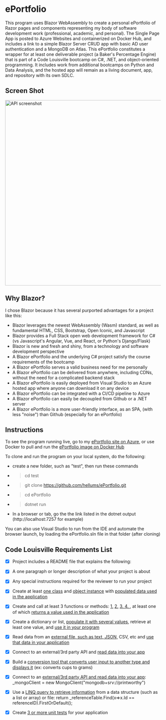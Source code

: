 # ePortfolio

This program uses Blazor WebAssembly to create a personal ePortfolio of Razor pages and components representing my body of software development work (professional, academic, and personal). The Single Page App is posted to Azure Websites and containerized on Docker Hub, and includes a link to a simple Blazor Server CRUD app with basic AD user authentication and a MongoDB on Atlas. This ePortfolio constitutes a wrapper for at least one deliverable project (a Baker's Percentage Engine) that is part of a Code Louisville bootcamp on C#, .NET, and object-oriented programming. It includes work from additional bootcamps on Python and Data Analysis, and the hosted app will remain as a living document, app, and repository with its own SDLC.

## Screen Shot
<p><img alt="API screenshot" width="600px" src="https://user-images.githubusercontent.com/83464025/174502724-bba411d8-7c4b-4a79-8ce4-897f839a4d86.png"></p>

## Why Blazor?

I chose Blazor because it has several purported advantages for a project like this:
- Blazor leverages the newest WebAssembly (Wasm) standard, as well as fundamental HTML, CSS, Bootstrap, Open Iconic, and Javascript
- Blazor provides a Full Stack open web development framework for C# (vs Javascript's Angular, Vue, and React, or Python's Django/Flask)
- Blazor is new and fresh and shiny, from a technology and software development perspective
- A Blazor ePortfolio and the underlying C# project satisfy the course requirements of the bootcamp
- A Blazor ePortfolio serves a valid business need for me personally
- A Blazor ePortfolio can be delivered from anywhere, including CDNs, without the need for a complicated backend stack
- A Blazor ePortfolio is easily deployed from Visual Studio to an Azure hosted app where anyone can download it on any device
- A Blazor ePortfolio can be integrated with a CI/CD pipeline to Azure
- A Blazor ePortfolio can easily be decoupled from Github or a .NET server
- A Blazor ePortfolio is a more user-friendly interface, as an SPA, (with less "noise") than Github (especially for an ePortfolio)

## Instructions
To see the program running live, go to my [ePortfolio site on Azure](https://hellums-eportfolio.azurewebsites.net), or use Docker to pull and run the [ePortfolio image on Docker Hub](https://hub.docker.com/r/hellums/eportfolio)


To clone and run the program on your local system, do the following:

- create a new folder, such as "test", then run these commands
- > cd test
- > git clone https://github.com/hellums/ePortfolio.git
- > cd ePortfolio
- > dotnet run

- In a browser or tab, go the the link listed in the dotnet output (http://localhost:7257 for example) 


You can also use Visual Studio to run from the IDE and automate the browser launch, by loading the ePortfolio.sln file in that folder (after cloning)
 
## Code Louisville Requirements List
- [X] Project includes a README file that explains the following:
- [X] A one paragraph or longer description of what your project is about
- [X] Any special instructions required for the reviewer to run your project
- [X] Create at least [one class](https://github.com/hellums/ePortfolio/blob/c650eafc47f49c14031c88f6fb5f7ee919c1da99/Pages/Projects.razor.cs#L12) and [object instance](https://github.com/hellums/ePortfolio/blob/c650eafc47f49c14031c88f6fb5f7ee919c1da99/Pages/Projects.razor.cs#L10) with [populated data used in the application](https://github.com/hellums/ePortfolio/blob/c650eafc47f49c14031c88f6fb5f7ee919c1da99/Pages/Projects.razor#L24)
- [X] Create and call at least 3 functions or methods: [1.](https://github.com/hellums/ePortfolio/blob/c650eafc47f49c14031c88f6fb5f7ee919c1da99/Pages/Csharp.razor#L6) [2.](https://github.com/hellums/ePortfolio/blob/c650eafc47f49c14031c88f6fb5f7ee919c1da99/Pages/Csharp.razor#L1) [3. ](https://github.com/hellums/ePortfolio/blob/c650eafc47f49c14031c88f6fb5f7ee919c1da99/Pages/BakersPercentage.razor#L86) [4. ](https://github.com/hellums/ePortfolio/blob/c650eafc47f49c14031c88f6fb5f7ee919c1da99/Pages/BakersPercentage.razor#L103), at least one of which [returns a value used in the application](https://github.com/hellums/ePortfolio/blob/c650eafc47f49c14031c88f6fb5f7ee919c1da99/Pages/BakersPercentage.razor#L163)
- [X] Create a dictionary or list, [populate it with several values](https://github.com/hellums/ePortfolio/blob/c650eafc47f49c14031c88f6fb5f7ee919c1da99/wwwroot/data/examples.json#L1), retrieve at least one value, and [use it in your program](https://github.com/hellums/ePortfolio/blob/c650eafc47f49c14031c88f6fb5f7ee919c1da99/Pages/Projects.razor#L24)
- [X] Read data from an [external file, such as text, JSON,](https://github.com/hellums/ePortfolio/blob/c650eafc47f49c14031c88f6fb5f7ee919c1da99/Pages/Projects.razor.cs#L10) CSV, etc and [use that data in your application](https://github.com/hellums/ePortfolio/blob/c650eafc47f49c14031c88f6fb5f7ee919c1da99/Pages/Projects.razor#L24)
- [X] Connect to an external/3rd party API and [read data into your app](https://github.com/hellums/ePortfolio/blob/c650eafc47f49c14031c88f6fb5f7ee919c1da99/Pages/PrintWorthy.razor#L6)
- [X] Build a [conversion tool that converts user input to another type and displays it](https://github.com/hellums/ePortfolio/blob/c650eafc47f49c14031c88f6fb5f7ee919c1da99/Pages/BakersPercentage.razor#L164) (ex: converts cups to grams)
- [X] Connect to an [external/3rd party API and read data into your app](https://github.com/hellums/PrintWorthy/blob/ab6b3c120c107285b0d68c1e4cae707df751bbdc/PrintWorthy/Service/ReferenceService.cs#L15): _mongoClient = new MongoClient("mongodb+srv://printworthy")
- [X] Use a [LINQ query to retrieve information](https://github.com/hellums/PrintWorthy/blob/ab6b3c120c107285b0d68c1e4cae707df751bbdc/PrintWorthy/Service/ReferenceService.cs#L26) from a data structure (such as a list or array) or file: return _referenceTable.Find(x=>x.Id == referenceID).FirstOrDefault();
- [X] Create [3 or more unit tests](https://github.com/hellums/ePortfolioTests) for your application

